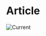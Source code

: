 # Article

![Current](https://img.shields.io/badge/dynamic/json?url=https%3A%2F%2Fgithub.com%2Falexanderbrevig%2Fdoc-status%2Fraw%2Fmain%2Fstatuses.json&query=%24.files%5B%22fixture/Article.md%22%5D&label=Current&color=white)
